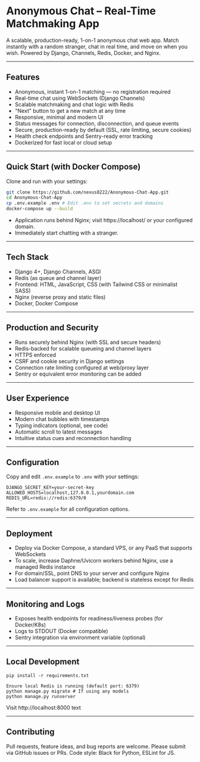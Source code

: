 

# Anonymous Chat – Real-Time Matchmaking App

A scalable, production-ready, 1-on-1 anonymous chat web app. Match instantly with a random stranger, chat in real time, and move on when you wish. Powered by Django, Channels, Redis, Docker, and Nginx.

---

## Features

- Anonymous, instant 1-on-1 matching — no registration required
- Real-time chat using WebSockets (Django Channels)
- Scalable matchmaking and chat logic with Redis
- "Next" button to get a new match at any time
- Responsive, minimal and modern UI
- Status messages for connection, disconnection, and queue events
- Secure, production-ready by default (SSL, rate limiting, secure cookies)
- Health check endpoints and Sentry-ready error tracking
- Dockerized for fast local or cloud setup

---

## Quick Start (with Docker Compose)

Clone and run with your settings:

```bash 
git clone https://github.com/nexus8222/Anonymous-Chat-App.git
cd Anonymous-Chat-App
cp .env.example .env # Edit .env to set secrets and domains
docker-compose up --build
```


- Application runs behind Nginx; visit https://localhost/ or your configured domain.
- Immediately start chatting with a stranger.

---

## Tech Stack

- Django 4+, Django Channels, ASGI
- Redis (as queue and channel layer)
- Frontend: HTML, JavaScript, CSS (with Tailwind CSS or minimalist SASS)
- Nginx (reverse proxy and static files)
- Docker, Docker Compose

---

## Production and Security

- Runs securely behind Nginx (with SSL and secure headers)
- Redis-backed for scalable queueing and channel layers
- HTTPS enforced
- CSRF and cookie security in Django settings
- Connection rate limiting configured at web/proxy layer
- Sentry or equivalent error monitoring can be added

---

## User Experience

- Responsive mobile and desktop UI
- Modern chat bubbles with timestamps
- Typing indicators (optional, see code)
- Automatic scroll to latest messages
- Intuitive status cues and reconnection handling

---

## Configuration
Copy and edit `.env.example` to `.env` with your settings:

```
DJANGO_SECRET_KEY=your-secret-key
ALLOWED_HOSTS=localhost,127.0.0.1,yourdomain.com
REDIS_URL=redis://redis:6379/0
```
Refer to `.env.example` for all configuration options.

---

## Deployment

- Deploy via Docker Compose, a standard VPS, or any PaaS that supports WebSockets
- To scale, increase Daphne/Uvicorn workers behind Nginx, use a managed Redis instance
- For domain/SSL, point DNS to your server and configure Nginx
- Load balancer support is available; backend is stateless except for Redis

---

## Monitoring and Logs

- Exposes health endpoints for readiness/liveness probes (for Docker/K8s)
- Logs to STDOUT (Docker compatible)
- Sentry integration via environment variable (optional)

---

## Local Development
```
pip install -r requirements.txt

Ensure local Redis is running (default port: 6379)
python manage.py migrate # If using any models
python manage.py runserver
```
Visit http://localhost:8000
text

---

## Contributing

Pull requests, feature ideas, and bug reports are welcome. Please submit via GitHub issues or PRs. Code style: Black for Python, ESLint for JS.
